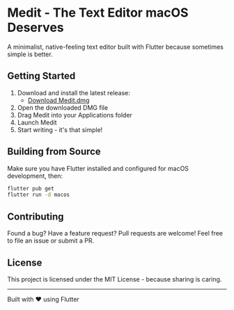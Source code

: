 # Medit - The Text Editor macOS Deserves

A minimalist, native-feeling text editor built with Flutter because sometimes simple is better.

## Getting Started

1. Download and install the latest release:
   - [Download Medit.dmg](https://github.com/malachibazar/medit/raw/main/installers/macos/medit.dmg)
2. Open the downloaded DMG file
3. Drag Medit into your Applications folder
4. Launch Medit
5. Start writing - it's that simple!

## Building from Source

Make sure you have Flutter installed and configured for macOS development, then:

```bash
flutter pub get
flutter run -d macos
```

## Contributing

Found a bug? Have a feature request? Pull requests are welcome! Feel free to file an issue or submit a PR.

## License

This project is licensed under the MIT License - because sharing is caring.

---

Built with ❤️ using Flutter
